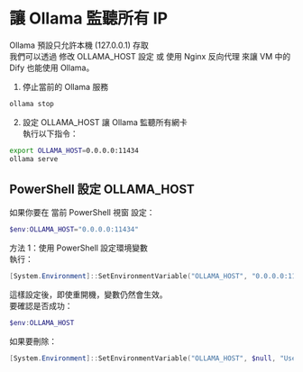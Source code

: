 
 # 讓 Ollama 監聽所有 IP  

 Ollama 預設只允許本機 (127.0.0.1) 存取  
 我們可以透過 修改 OLLAMA_HOST 設定 或 使用 Nginx 反向代理 來讓 VM 中的 Dify 也能使用 Ollama。  

 1. 停止當前的 Ollama 服務  
```sh  
ollama stop  
```  
2. 設定 OLLAMA_HOST 讓 Ollama 監聽所有網卡  
執行以下指令：  
```sh  
export OLLAMA_HOST=0.0.0.0:11434  
ollama serve  
```

## PowerShell 設定 OLLAMA_HOST   
如果你要在 當前 PowerShell 視窗 設定：  

```powershell  
$env:OLLAMA_HOST="0.0.0.0:11434"  
```  

方法 1：使用 PowerShell 設定環境變數   
執行：  

```powershell  
[System.Environment]::SetEnvironmentVariable("OLLAMA_HOST", "0.0.0.0:11434", "User")  
```  
這樣設定後，即使重開機，變數仍然會生效。  
要確認是否成功：  

```powershell  
$env:OLLAMA_HOST  
```  

如果要刪除：  
```powershell   
[System.Environment]::SetEnvironmentVariable("OLLAMA_HOST", $null, "User")   
```  